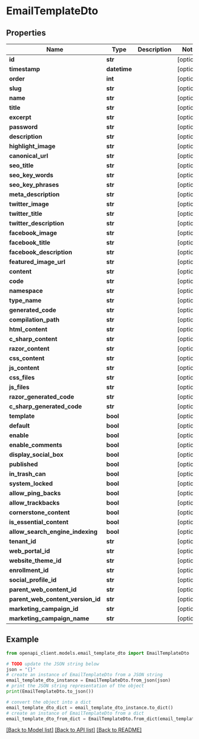 # EmailTemplateDto


## Properties

Name | Type | Description | Notes
------------ | ------------- | ------------- | -------------
**id** | **str** |  | [optional] 
**timestamp** | **datetime** |  | [optional] 
**order** | **int** |  | [optional] 
**slug** | **str** |  | [optional] 
**name** | **str** |  | [optional] 
**title** | **str** |  | [optional] 
**excerpt** | **str** |  | [optional] 
**password** | **str** |  | [optional] 
**description** | **str** |  | [optional] 
**highlight_image** | **str** |  | [optional] 
**canonical_url** | **str** |  | [optional] 
**seo_title** | **str** |  | [optional] 
**seo_key_words** | **str** |  | [optional] 
**seo_key_phrases** | **str** |  | [optional] 
**meta_description** | **str** |  | [optional] 
**twitter_image** | **str** |  | [optional] 
**twitter_title** | **str** |  | [optional] 
**twitter_description** | **str** |  | [optional] 
**facebook_image** | **str** |  | [optional] 
**facebook_title** | **str** |  | [optional] 
**facebook_description** | **str** |  | [optional] 
**featured_image_url** | **str** |  | [optional] 
**content** | **str** |  | [optional] 
**code** | **str** |  | [optional] 
**namespace** | **str** |  | [optional] 
**type_name** | **str** |  | [optional] 
**generated_code** | **str** |  | [optional] 
**compilation_path** | **str** |  | [optional] 
**html_content** | **str** |  | [optional] 
**c_sharp_content** | **str** |  | [optional] 
**razor_content** | **str** |  | [optional] 
**css_content** | **str** |  | [optional] 
**js_content** | **str** |  | [optional] 
**css_files** | **str** |  | [optional] 
**js_files** | **str** |  | [optional] 
**razor_generated_code** | **str** |  | [optional] 
**c_sharp_generated_code** | **str** |  | [optional] 
**template** | **bool** |  | [optional] 
**default** | **bool** |  | [optional] 
**enable** | **bool** |  | [optional] 
**enable_comments** | **bool** |  | [optional] 
**display_social_box** | **bool** |  | [optional] 
**published** | **bool** |  | [optional] 
**in_trash_can** | **bool** |  | [optional] 
**system_locked** | **bool** |  | [optional] 
**allow_ping_backs** | **bool** |  | [optional] 
**allow_trackbacks** | **bool** |  | [optional] 
**cornerstone_content** | **bool** |  | [optional] 
**is_essential_content** | **bool** |  | [optional] 
**allow_search_engine_indexing** | **bool** |  | [optional] 
**tenant_id** | **str** |  | [optional] 
**web_portal_id** | **str** |  | [optional] 
**website_theme_id** | **str** |  | [optional] 
**enrollment_id** | **str** |  | [optional] 
**social_profile_id** | **str** |  | [optional] 
**parent_web_content_id** | **str** |  | [optional] 
**parent_web_content_version_id** | **str** |  | [optional] 
**marketing_campaign_id** | **str** |  | [optional] 
**marketing_campaign_name** | **str** |  | [optional] 

## Example

```python
from openapi_client.models.email_template_dto import EmailTemplateDto

# TODO update the JSON string below
json = "{}"
# create an instance of EmailTemplateDto from a JSON string
email_template_dto_instance = EmailTemplateDto.from_json(json)
# print the JSON string representation of the object
print(EmailTemplateDto.to_json())

# convert the object into a dict
email_template_dto_dict = email_template_dto_instance.to_dict()
# create an instance of EmailTemplateDto from a dict
email_template_dto_from_dict = EmailTemplateDto.from_dict(email_template_dto_dict)
```
[[Back to Model list]](../README.md#documentation-for-models) [[Back to API list]](../README.md#documentation-for-api-endpoints) [[Back to README]](../README.md)


